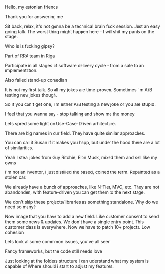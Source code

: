 Hello, my estonian friends

Thank you for answering me

Sit back, relax, it's not gonna be a technical brain fuck session. Just an easy going talk.
The worst thing might happen here - I will shit my pants on the stage.

Who is is fucking gipsy?

Part of RRA team in Riga

Participate in all stages of software delivery cycle - from a sale to an implementation.

Also failed stand-up comedian

It is not my first talk. So all my jokes are time-proven. Sometimes i'm A/B testing new jokes though.

So if you can't get one, I'm either A/B testing a new joke or you are stupid.

I feel that you wanna say - stop talking and show me the money

Lets spred some light on Use-Case-Driven arhitecture.

There are big names in our field. They have quite similar approaches.

You can call it Susan if it makes you happ, but under the hood there are a lot of similarities.

Yeah I steal jokes from Guy Ritchie, Elon Musk, mixed them and sell like my owns

I'm not an inventor, I just  distilled the based, coined the term. Repainted as a stolen car.

We already have a bunch of approaches, like N-Tier, MVC, etc.
They are not abandonden, with feature-driven you can get them to the next stage.

We don't ship these projects/libraries as something standalone. Why do we need so many?

Now image that you have to add a new field. Like customer consent to send them some news & updates. We don't have a single entry point. This customer class is everywhere. Now we have to patch 10+ projects. Low cohesion


Lets look at some commmon issues, you've all seen

Fancy frameworks, but the code still needs love


Just looking at the folders structure i can uderstand what my system is capable of
Where should i start to adjust my features.